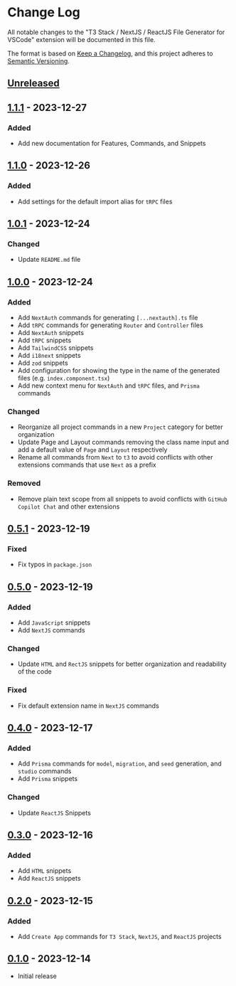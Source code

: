 # Change Log

All notable changes to the "T3 Stack / NextJS / ReactJS File Generator for VSCode" extension will be documented in this file.

The format is based on [Keep a Changelog](https://keepachangelog.com/en/1.0.0/),
and this project adheres to [Semantic Versioning](https://semver.org/spec/v2.0.0.html).

## [Unreleased]

## [1.1.1] - 2023-12-27

### Added

- Add new documentation for Features, Commands, and Snippets

## [1.1.0] - 2023-12-26

### Added

- Add settings for the default import alias for `tRPC` files

## [1.0.1] - 2023-12-24

### Changed

- Update `README.md` file

## [1.0.0] - 2023-12-24

### Added

- Add `NextAuth` commands for generating `[...nextauth].ts` file
- Add `tRPC` commands for generating `Router` and `Controller` files
- Add `NextAuth` snippets
- Add `tRPC` snippets
- Add `TailwindCSS` snippets
- Add `i18next` snippets
- Add `zod` snippets
- Add configuration for showing the type in the name of the generated files (e.g. `index.component.tsx`)
- Add new context menu for `NextAuth` and `tRPC` files, and `Prisma` commands

### Changed

- Reorganize all project commands in a new `Project` category for better organization
- Update Page and Layout commands removing the class name input and add a default value of `Page` and `Layout` respectively
- Rename all commands from `Next` to `t3` to avoid conflicts with other extensions commands that use `Next` as a prefix

### Removed

- Remove plain text scope from all snippets to avoid conflicts with `GitHub Copilot Chat` and other extensions

## [0.5.1] - 2023-12-19

### Fixed

- Fix typos in `package.json`

## [0.5.0] - 2023-12-19

### Added

- Add `JavaScript` snippets
- Add `NextJS` commands

### Changed

- Update `HTML` and `RectJS` snippets for better organization and readability of the code

### Fixed

- Fix default extension name in `NextJS` commands

## [0.4.0] - 2023-12-17

### Added

- Add `Prisma` commands for `model`, `migration`, and `seed` generation, and `studio` commands
- Add `Prisma` snippets

### Changed

- Update `ReactJS` Snippets

## [0.3.0] - 2023-12-16

### Added

- Add `HTML` snippets
- Add `ReactJS` snippets

## [0.2.0] - 2023-12-15

### Added

- Add `Create App` commands for `T3 Stack`, `NextJS`, and `ReactJS` projects

## [0.1.0] - 2023-12-14

- Initial release

[unreleased]: https://github.com/ManuelGil/vscode-nextjs-generator/compare/v1.1.1...HEAD
[1.1.1]: https://github.com/ManuelGil/vscode-nextjs-generator/compare/v1.1.0...v1.1.1
[1.1.0]: https://github.com/ManuelGil/vscode-nextjs-generator/compare/v1.0.1...v1.1.0
[1.0.1]: https://github.com/ManuelGil/vscode-nextjs-generator/compare/v1.0.0...v1.0.1
[1.0.0]: https://github.com/ManuelGil/vscode-nextjs-generator/compare/v0.5.1...v1.0.0
[0.5.1]: https://github.com/ManuelGil/vscode-nextjs-generator/compare/v0.5.0...v0.5.1
[0.5.0]: https://github.com/ManuelGil/vscode-nextjs-generator/compare/v0.4.0...v0.5.0
[0.4.0]: https://github.com/ManuelGil/vscode-nextjs-generator/compare/v0.3.0...v0.4.0
[0.3.0]: https://github.com/ManuelGil/vscode-nextjs-generator/compare/v0.2.0...v0.3.0
[0.2.0]: https://github.com/ManuelGil/vscode-nextjs-generator/compare/v0.1.0...v0.2.0
[0.1.0]: https://github.com/ManuelGil/vscode-nextjs-generator/releases/tag/v0.1.0
